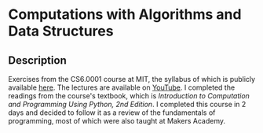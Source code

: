# Computations with Algorithms and Data Structures

## Description
Exercises from the CS6.0001 course at MIT, the syllabus of which is publicly available [here](https://ocw.mit.edu/courses/electrical-engineering-and-computer-science/6-0001-introduction-to-computer-science-and-programming-in-python-fall-2016/index.htm). The lectures are available on [YouTube](https://www.youtube.com/watch?v=nykOeWgQcHM&list=PLUl4u3cNGP63WbdFxL8giv4yhgdMGaZNA). I completed the readings from the course's textbook, which is *Introduction to Computation and Programming Using Python, 2nd Edition*. I completed this course in 2 days and decided to follow it as a review of the fundamentals of programming, most of which were also taught at Makers Academy.
